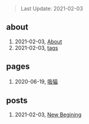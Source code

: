 > Last Update: 2021-02-03

## about
1. 2021-02-03, [About](about/me.md)
1. 2021-02-03, [tags](about/tags.md)
## pages
1. 2020-06-19, [吸猫](pages/吸猫.md)
## posts
1. 2021-02-03, [New Begining](posts/bookmarks.md)